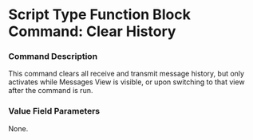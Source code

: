 # Script Type Function Block Command: Clear History

### Command Description

This command clears all receive and transmit message history, but only activates while Messages View is visible, or upon switching to that view after the command is run.

### Value Field Parameters

None.
